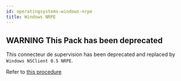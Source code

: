 ```yaml
---
id: operatingsystems-windows-nrpe
title: Windows NRPE
---
```


## **WARNING** This Pack has been deprecated

This connecteur de supervision has been deprecated and replaced by `Windows NSClient 0.5 NRPE`. 

Refer to [this procedure](operatingsystems-windows-nsclient-05-nrpe.md)